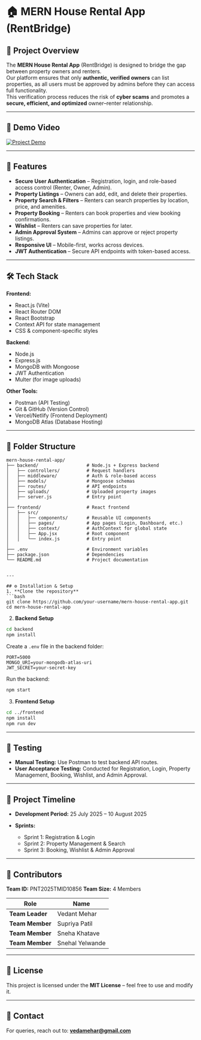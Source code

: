 


# 🏠 MERN House Rental App (RentBridge)

## 📌 Project Overview
The **MERN House Rental App** (RentBridge) is designed to bridge the gap between property owners and renters.  
Our platform ensures that only **authentic, verified owners** can list properties, as all users must be approved by admins before they can access full functionality.  
This verification process reduces the risk of **cyber scams** and promotes a **secure, efficient, and optimized** owner–renter relationship.

---
## 🎥 Demo Video

[![Project Demo](https://drive.google.com/file/d/1OwzUlI8THy_rKSG-F6LmyzHe4EOhn4Lm/view?usp=sharing)](https://drive.google.com/file/d/1OwzUlI8THy_rKSG-F6LmyzHe4EOhn4Lm/view?usp=sharing)

---

## 🚀 Features
- **Secure User Authentication** – Registration, login, and role-based access control (Renter, Owner, Admin).
- **Property Listings** – Owners can add, edit, and delete their properties.
- **Property Search & Filters** – Renters can search properties by location, price, and amenities.
- **Property Booking** – Renters can book properties and view booking confirmations.
- **Wishlist** – Renters can save properties for later.
- **Admin Approval System** – Admins can approve or reject property listings.
- **Responsive UI** – Mobile-first, works across devices.
- **JWT Authentication** – Secure API endpoints with token-based access.

---

## 🛠 Tech Stack
**Frontend:**
- React.js (Vite)
- React Router DOM
- React Bootstrap
- Context API for state management
- CSS & component-specific styles

**Backend:**
- Node.js
- Express.js
- MongoDB with Mongoose
- JWT Authentication
- Multer (for image uploads)

**Other Tools:**
- Postman (API Testing)
- Git & GitHub (Version Control)
- Vercel/Netlify (Frontend Deployment)
- MongoDB Atlas (Database Hosting)

---

## 📂 Folder Structure
```plaintext
mern-house-rental-app/
├── backend/                  # Node.js + Express backend
│   ├── controllers/          # Request handlers
│   ├── middleware/           # Auth & role-based access
│   ├── models/               # Mongoose schemas
│   ├── routes/               # API endpoints
│   ├── uploads/              # Uploaded property images
│   ├── server.js             # Entry point
│
├── frontend/                 # React frontend
│   ├── src/
│   │   ├── components/       # Reusable UI components
│   │   ├── pages/            # App pages (Login, Dashboard, etc.)
│   │   ├── context/          # AuthContext for global state
│   │   ├── App.jsx           # Root component
│   │   └── index.js          # Entry point
│
├── .env                      # Environment variables
├── package.json              # Dependencies
└── README.md                 # Project documentation


---

## ⚙️ Installation & Setup
1. **Clone the repository**
```bash
git clone https://github.com/your-username/mern-house-rental-app.git
cd mern-house-rental-app
````

2. **Backend Setup**

```bash
cd backend
npm install
```

Create a `.env` file in the backend folder:

```env
PORT=5000
MONGO_URI=your-mongodb-atlas-uri
JWT_SECRET=your-secret-key
```

Run the backend:

```bash
npm start
```

3. **Frontend Setup**

```bash
cd ../frontend
npm install
npm run dev
```

---

## 🧪 Testing

* **Manual Testing:**
  Use Postman to test backend API routes.
* **User Acceptance Testing:**
  Conducted for Registration, Login, Property Management, Booking, Wishlist, and Admin Approval.

---

## 📅 Project Timeline

* **Development Period:** 25 July 2025 – 10 August 2025
* **Sprints:**

  * Sprint 1: Registration & Login
  * Sprint 2: Property Management & Search
  * Sprint 3: Booking, Wishlist & Admin Approval

---

## 👥 Contributors

**Team ID:** PNT2025TMID10856
**Team Size:** 4 Members

| Role            | Name            |
| --------------- | --------------- |
| **Team Leader** | Vedant Mehar    |
| **Team Member** | Supriya Patil   |
| **Team Member** | Sneha Khatave   |
| **Team Member** | Snehal Yelwande |

---

## 📜 License

This project is licensed under the **MIT License** – feel free to use and modify it.

---

## 📧 Contact

For queries, reach out to: **[vedamehar@gmail.com](mailto:vedamehar@gmail.com)**

```
